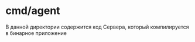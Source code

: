 # cmd/agent

В данной директории содержится код Сервера, который компилируется в бинарное приложение
